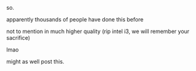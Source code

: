 so.


apparently thousands of people have done this before

not to mention in much higher quality (rip intel i3, we will remember your sacrifice)

lmao

might as well post this.
